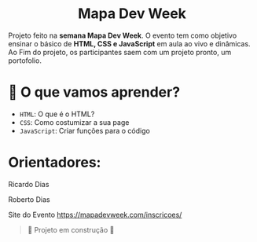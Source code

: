 <h1 align="center"> Mapa Dev Week </h1>

Projeto feito na **semana Mapa Dev Week**. O evento tem como objetivo ensinar o básico de **HTML, CSS e JavaScript** em aula ao vivo e dinâmicas. 
Ao Fim do projeto, os participantes saem com um projeto pronto, um portofolio.

# :hammer: O que vamos aprender?

- `HTML`: O que é o HTML?
- `CSS`: Como costumizar a sua page
- `JavaScript`: Criar funções para o código

# Orientadores: 

<p> Ricardo Dias </p>

<p> Roberto Dias </p>



Site do Evento https://mapadevweek.com/inscricoes/

> :construction: Projeto em construção :construction:

